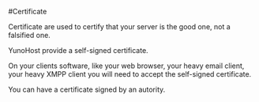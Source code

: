 #Certificate

Certificate are used to certify that your server is the good one, not a falsified one.

YunoHost provide a self-signed certificate.

On your clients software, like your web browser, your heavy email client, your heavy XMPP client you will need to accept the self-signed certificate.

You can have a certificate signed by an autority.